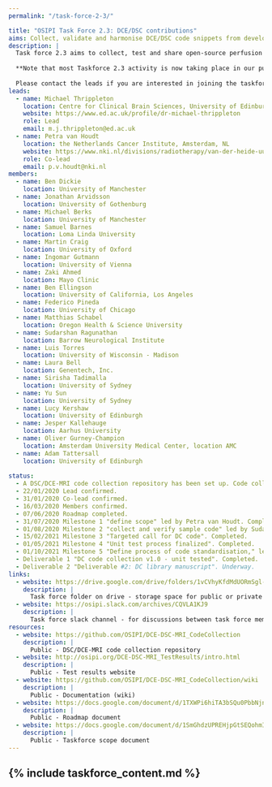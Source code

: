 ```yaml
---
permalink: "/task-force-2-3/"

title: "OSIPI Task Force 2.3: DCE/DSC contributions"
aims: Collect, validate and harmonise DCE/DSC code snippets from developers
description: |
  Task force 2.3 aims to collect, test and share open-source perfusion imaging code for use in research and software development. Code contributions can include modules covering one or more steps within the image processing pipeline, for example T1 mapping, converting signal to concentration and pharmacokinetic modelling. A further aim of OSIPI is to develop a fully tested and harmonised code library, drawing on the contributions within this repository. 
  
  **Note that most Taskforce 2.3 activity is now taking place in our public [DSC-/DCE-MRI Python code repository](https://github.com/OSIPI/DCE-DSC-MRI_CodeCollection) on Github. Please visit the repository [wiki](https://github.com/OSIPI/DCE-DSC-MRI_CodeCollection/wiki) for detailed information.**
  
  Please contact the leads if you are interested in joining the taskforce or in contributing code.  
leads:
  - name: Michael Thrippleton
    location: Centre for Clinical Brain Sciences, University of Edinburgh, UK
    website: https://www.ed.ac.uk/profile/dr-michael-thrippleton
    role: Lead
    email: m.j.thrippleton@ed.ac.uk 
  - name: Petra van Houdt
    location: the Netherlands Cancer Institute, Amsterdam, NL
    website: https://www.nki.nl/divisions/radiotherapy/van-der-heide-uulke-group/
    role: Co-lead
    email: p.v.houdt@nki.nl 
members:
  - name: Ben Dickie
    location: University of Manchester
  - name: Jonathan Arvidsson
    location: University of Gothenburg
  - name: Michael Berks
    location: University of Manchester
  - name: Samuel Barnes
    location: Loma Linda University
  - name: Martin Craig
    location: University of Oxford
  - name: Ingomar Gutmann
    location: University of Vienna 
  - name: Zaki Ahmed
    location: Mayo Clinic
  - name: Ben Ellingson
    location: University of California, Los Angeles
  - name: Federico Pineda
    location: University of Chicago
  - name: Matthias Schabel
    location: Oregon Health & Science University
  - name: Sudarshan Ragunathan
    location: Barrow Neurological Institute
  - name: Luis Torres
    location: University of Wisconsin - Madison
  - name: Laura Bell
    location: Genentech, Inc.
  - name: Sirisha Tadimalla
    location: University of Sydney
  - name: Yu Sun
    location: University of Sydney
  - name: Lucy Kershaw
    location: University of Edinburgh
  - name: Jesper Kallehauge
    location: Aarhus University
  - name: Oliver Gurney-Champion
    location: Amsterdam University Medical Center, location AMC
  - name: Adam Tattersall
    location: University of Edinburgh
     
status:  
  - A DSC/DCE-MRI code collection repository has been set up. Code collection and testing are underway (see [here](https://github.com/OSIPI/DCE-DSC-MRI_CodeCollection/blob/develop/doc/code_contributions_record.csv) for overview of progress).
  - 22/01/2020 Lead confirmed.
  - 31/01/2020 Co-lead confirmed.
  - 16/03/2020 Members confirmed.
  - 07/06/2020 Roadmap completed.
  - 31/07/2020 Milestone 1 "define scope" led by Petra van Houdt. Completed.
  - 01/08/2020 Milestone 2 "collect and verify sample code" led by Sudarshan Ragunathan. Completed.
  - 15/02/2021 Milestone 3 "Targeted call for DC code". Completed.
  - 01/05/2021 Milestone 4 "Unit test process finalized". Completed.
  - 01/10/2021 Milestone 5 "Define process of code standardisation," led by Michael Berks. Completed.
  - Deliverable 1 "DC code collection v1.0 - unit tested". Completed.
  - Deliverable 2 "Deliverable #2: DC library manuscript". Underway.
links:
  - website: https://drive.google.com/drive/folders/1vCVhyKfdMdUORmSgl-M7Du71qDjsRurc
    description: |
      Task force folder on drive - storage space for public or private documents developed by the task force.        
  - website: https://osipi.slack.com/archives/CQVLA1KJ9
    description: |
      Task force slack channel - for discussions between task force members.
resources:
  - website: https://github.com/OSIPI/DCE-DSC-MRI_CodeCollection
    description: |
      Public - DSC/DCE-MRI code collection repository
  - website: http://osipi.org/DCE-DSC-MRI_TestResults/intro.html
    description: |
      Public - Test results website
  - website: https://github.com/OSIPI/DCE-DSC-MRI_CodeCollection/wiki
    description: |
      Public - Documentation (wiki)
  - website: https://docs.google.com/document/d/1TXWPi6hiTA3bSQu0PbbNjnlNoVClik53Psp3QkVtvww/edit#bookmark=id.obucmtsk8skv
    description: |
      Public - Roadmap document
  - website: https://docs.google.com/document/d/1SmGhdzUPREHjpGtSEQohmIYz1Fi-XmHm0R8_Qp8xCuI/edit?usp=sharing
    description: |
      Public - Taskforce scope document
---
```


{% include taskforce_content.md %}
---

<!--- Please include your task force contents below, free formatting -->
